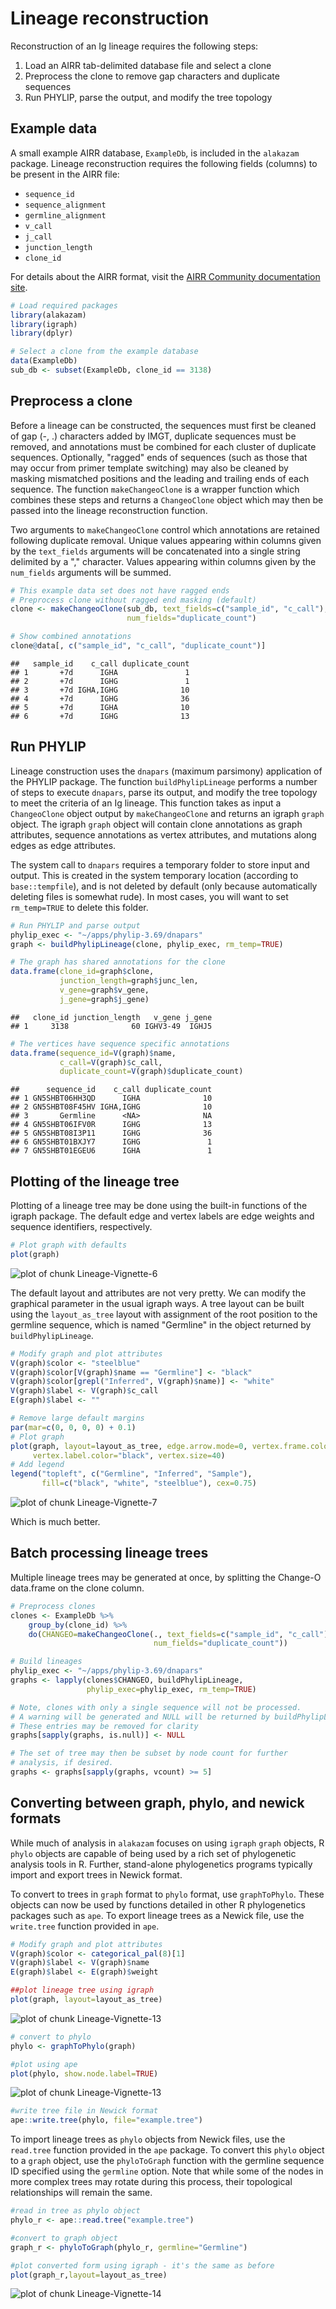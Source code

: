 # Lineage reconstruction

Reconstruction of an Ig lineage requires the following steps:

1. Load an AIRR tab-delimited database file and select a clone
2. Preprocess the clone to remove gap characters and duplicate sequences
3. Run PHYLIP, parse the output, and modify the tree topology

## Example data

A small example AIRR database, `ExampleDb`, is included in the `alakazam` package. 
Lineage reconstruction requires the following fields (columns) to be present 
in the AIRR file: 

* `sequence_id`
* `sequence_alignment` 
* `germline_alignment`
* `v_call`
* `j_call`
* `junction_length`
* `clone_id`

For details about the AIRR format, visit the [AIRR Community documentation site](https://docs.airr-community.org/en/stable/datarep/rearrangements.html).


```r
# Load required packages
library(alakazam)
library(igraph)
library(dplyr)

# Select a clone from the example database
data(ExampleDb)
sub_db <- subset(ExampleDb, clone_id == 3138)
```

## Preprocess a clone

Before a lineage can be constructed, the sequences must first be cleaned of gap
(-, .) characters added by IMGT, duplicate sequences must be removed, and
annotations must be combined for each cluster of duplicate sequences. 
Optionally, "ragged" ends of sequences (such as those that may occur from primer template
switching) may also be cleaned by masking mismatched positions and the leading
and trailing ends of each sequence. The function `makeChangeoClone` is a wrapper
function which combines these steps and returns a `ChangeoClone` object which
may then be passed into the lineage reconstruction function.

Two arguments to `makeChangeoClone` control which annotations are retained
following duplicate removal. Unique values appearing within columns given by the 
`text_fields` arguments will be concatenated into a single string delimited by a
"," character. Values appearing within columns given by the 
`num_fields` arguments will be summed.


```r
# This example data set does not have ragged ends
# Preprocess clone without ragged end masking (default)
clone <- makeChangeoClone(sub_db, text_fields=c("sample_id", "c_call"), 
                          num_fields="duplicate_count")

# Show combined annotations
clone@data[, c("sample_id", "c_call", "duplicate_count")]
```

```
##   sample_id    c_call duplicate_count
## 1       +7d      IGHA               1
## 2       +7d      IGHG               1
## 3       +7d IGHA,IGHG              10
## 4       +7d      IGHG              36
## 5       +7d      IGHA              10
## 6       +7d      IGHG              13
```

## Run PHYLIP

Lineage construction uses the `dnapars` (maximum parsimony) application of the
PHYLIP package. The function `buildPhylipLineage` performs a number of steps to
execute `dnapars`, parse its output, and modify the tree topology to meet the
criteria of an Ig lineage. This function takes as input a `ChangeoClone` object
output by `makeChangeoClone` and returns an igraph `graph` object. The igraph
`graph` object will contain clone annotations as graph attributes, sequence 
annotations as vertex attributes, and mutations along edges as edge attributes.

The system call to `dnapars` requires a temporary folder to store input and 
output. This is created in the system temporary location (according to 
`base::tempfile`), and is not deleted by default (only because automatically 
deleting files is somewhat rude). In most cases, you will want to set 
`rm_temp=TRUE` to delete this folder.


```r
# Run PHYLIP and parse output
phylip_exec <- "~/apps/phylip-3.69/dnapars"
graph <- buildPhylipLineage(clone, phylip_exec, rm_temp=TRUE)
```




```r
# The graph has shared annotations for the clone
data.frame(clone_id=graph$clone,
           junction_length=graph$junc_len,
           v_gene=graph$v_gene,
           j_gene=graph$j_gene)
```

```
##   clone_id junction_length   v_gene j_gene
## 1     3138              60 IGHV3-49  IGHJ5
```

```r
# The vertices have sequence specific annotations
data.frame(sequence_id=V(graph)$name, 
           c_call=V(graph)$c_call,
           duplicate_count=V(graph)$duplicate_count)
```

```
##      sequence_id    c_call duplicate_count
## 1 GN5SHBT06HH3QD      IGHA              10
## 2 GN5SHBT08F45HV IGHA,IGHG              10
## 3       Germline      <NA>              NA
## 4 GN5SHBT06IFV0R      IGHG              13
## 5 GN5SHBT08I3P11      IGHG              36
## 6 GN5SHBT01BXJY7      IGHG               1
## 7 GN5SHBT01EGEU6      IGHA               1
```

## Plotting of the lineage tree

Plotting of a lineage tree may be done using the built-in functions of the 
igraph package. The default edge and vertex labels are edge weights and sequence 
identifiers, respectively. 


```r
# Plot graph with defaults
plot(graph)
```

![plot of chunk Lineage-Vignette-6](figure/Lineage-Vignette-6-1.png)

The default layout and attributes are not very pretty. We can modify the 
graphical parameter in the usual igraph ways. A tree layout can be built using 
the `layout_as_tree` layout with assignment of the root position to the 
germline sequence, which is named "Germline" in the object returned by 
`buildPhylipLineage`.


```r
# Modify graph and plot attributes
V(graph)$color <- "steelblue"
V(graph)$color[V(graph)$name == "Germline"] <- "black"
V(graph)$color[grepl("Inferred", V(graph)$name)] <- "white"
V(graph)$label <- V(graph)$c_call
E(graph)$label <- ""

# Remove large default margins
par(mar=c(0, 0, 0, 0) + 0.1)
# Plot graph
plot(graph, layout=layout_as_tree, edge.arrow.mode=0, vertex.frame.color="black",
     vertex.label.color="black", vertex.size=40)
# Add legend
legend("topleft", c("Germline", "Inferred", "Sample"), 
       fill=c("black", "white", "steelblue"), cex=0.75)
```

![plot of chunk Lineage-Vignette-7](figure/Lineage-Vignette-7-1.png)

Which is much better.

## Batch processing lineage trees

Multiple lineage trees may be generated at once, by splitting the Change-O 
data.frame on the clone column.


```r
# Preprocess clones
clones <- ExampleDb %>%
    group_by(clone_id) %>%
    do(CHANGEO=makeChangeoClone(., text_fields=c("sample_id", "c_call"), 
                                num_fields="duplicate_count"))
```


```r
# Build lineages
phylip_exec <- "~/apps/phylip-3.69/dnapars"
graphs <- lapply(clones$CHANGEO, buildPhylipLineage, 
                 phylip_exec=phylip_exec, rm_temp=TRUE)
```




```r
# Note, clones with only a single sequence will not be processed.
# A warning will be generated and NULL will be returned by buildPhylipLineage
# These entries may be removed for clarity
graphs[sapply(graphs, is.null)] <- NULL

# The set of tree may then be subset by node count for further 
# analysis, if desired.
graphs <- graphs[sapply(graphs, vcount) >= 5]
```

## Converting between graph, phylo, and newick formats

While much of analysis in `alakazam` focuses on using `igraph` `graph` objects,
R `phylo` objects are capable of being used by a rich set of phylogenetic analysis
tools in R. Further, stand-alone phylogenetics programs typically import and export
trees in Newick format. 

To convert to trees in `graph` format to `phylo` format, use `graphToPhylo`. These
objects can now be used by functions detailed in other R phylogenetics packages such
as `ape`. To export lineage trees as a Newick file, use the `write.tree` function provided
in `ape`.


```r
# Modify graph and plot attributes
V(graph)$color <- categorical_pal(8)[1]
V(graph)$label <- V(graph)$name
E(graph)$label <- E(graph)$weight
```


```r
##plot lineage tree using igraph
plot(graph, layout=layout_as_tree)
```

![plot of chunk Lineage-Vignette-13](figure/Lineage-Vignette-13-1.png)

```r
# convert to phylo
phylo <- graphToPhylo(graph)

#plot using ape
plot(phylo, show.node.label=TRUE)
```

![plot of chunk Lineage-Vignette-13](figure/Lineage-Vignette-13-2.png)

```r
#write tree file in Newick format
ape::write.tree(phylo, file="example.tree")
```

To import lineage trees as `phylo` objects from Newick files, use the `read.tree` function 
provided in the `ape` package. To convert this `phylo` object to a `graph` object, use the
`phyloToGraph` function with the germline sequence ID specified using the `germline` option.
Note that while some of the nodes in more complex trees may rotate during this process, their 
topological relationships will remain the same.


```r
#read in tree as phylo object
phylo_r <- ape::read.tree("example.tree")

#convert to graph object
graph_r <- phyloToGraph(phylo_r, germline="Germline")

#plot converted form using igraph - it's the same as before
plot(graph_r,layout=layout_as_tree)
```

![plot of chunk Lineage-Vignette-14](figure/Lineage-Vignette-14-1.png)
